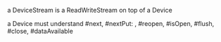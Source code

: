 a DeviceStream is a ReadWriteStream on top of a Device

a Device must understand
#next, #nextPut: , #reopen, #isOpen, #flush, #close, #dataAvailable